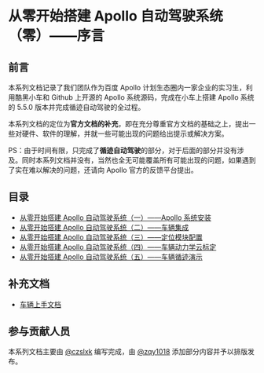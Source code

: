 # 从零开始搭建 Apollo 自动驾驶系统（零）——序言

## 前言

本系列文档记录了我们团队作为百度 Apollo 计划生态圈内一家企业的实习生，利用酷黑小车和 Github 上开源的 Apollo 系统源码，完成在小车上搭建 Apollo 系统的 5.5.0 版本并完成循迹自动驾驶的全过程。

本系列文档的定位为**官方文档的补充**，即在充分尊重官方文档的基础之上，提出一些对硬件、软件的理解，并就一些可能出现的问题给出提示或解决方案。

PS：由于时间有限，只完成了**循迹自动驾驶**的部分，对于后面的部分并没有涉及。同时本系列文档并没有，当然也全无可能覆盖所有可能出现的问题，如果遇到了实在难以解决的问题，还请向 Apollo 官方的反馈平台提出。

## 目录

- [从零开始搭建 Apollo 自动驾驶系统（一）——Apollo 系统安装](Apollo_Installation_aux.md)
- [从零开始搭建 Apollo 自动驾驶系统（二）——车辆集成](Vehicle_Integration_aux.md)
- [从零开始搭建 Apollo 自动驾驶系统（三）——定位模块配置](Localization_Configuration_aux.md)
- [从零开始搭建 Apollo 自动驾驶系统（四）——车辆动力学云标定](Vehicle_Calibration_Online_aux.md)
- [从零开始搭建 Apollo 自动驾驶系统（五）——车辆循迹演示](Start_Waypoint_Following_aux.md)

## 补充文档

- [车辆上手文档](Getting_Start.pdf)

## 参与贡献人员

本系列文档主要由 [@czslxk](https://github.com/czslxk) 编写完成，由 [@zqy1018](https://github.com/zqy1018) 添加部分内容并予以排版发布。 